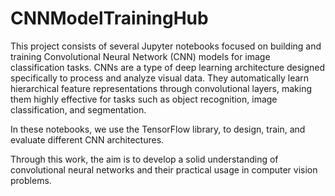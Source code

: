 # CNNModelTrainingHub

This project consists of several Jupyter notebooks focused on building and training Convolutional Neural Network (CNN) models for image classification tasks. CNNs are a type of deep learning architecture designed specifically to process and analyze visual data. They automatically learn hierarchical feature representations through convolutional layers, making them highly effective for tasks such as object recognition, image classification, and segmentation.

In these notebooks, we use the TensorFlow library,  to design, train, and evaluate different CNN architectures.

Through this work, the aim is to develop a solid understanding of convolutional neural networks and their practical usage in computer vision problems.
